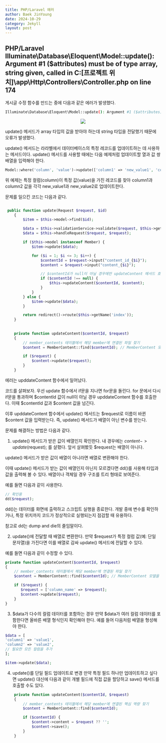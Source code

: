 ```yaml
---
title: PHP/Laravel 에러
author: Baek JinYoung
date: 2024-10-29
category: Jekyll
layout: post
---
```


PHP/Laravel Illuminate\Database\Eloquent\Model::update(): Argument #1 ($attributes) must be of type array, string given, called in C:\[프로젝트 위치]\app\Http\Controllers\Controller.php on line 174
-

게시글 수정 함수를 만드는 중에 다음과 같은 에러가 발생했다.

```bash
Illuminate\Database\Eloquent\Model::update(): Argument #1 ($attributes) must be of type array, string given, called in C:\[프로젝트 위치]\app\Http\Controllers\Controller.php on line 174
```

<center><img src="https://github.com/user-attachments/assets/43f7910e-798d-49d5-85c3-852c0bfc99f0"></center>

update() 메서드가 array 타입의 값을 받아야 하는데 string 타입을 전달했기 때문에 오류가 발생했다.

update() 메서드는 라라벨에서 데이터베이스의 특정 레코드를 업데이트하는 데 사용하는 메서드이다.
update() 메서드를 사용할 때에는 다음 예제처럼 업데이트할 열과 값 쌍 배열을 입력해야 한다.

```php
Model::where('column', 'value')->update(['column1' => 'new_value1', 'column2' => 'new_value2']);
```

위 예제는 특정 컬럼(column)이 특정 값(value)을 가진 레코드를 찾아 column1과 column2 값을 각각 new_value1과 new_value2로 업데이트한다.

문제를 일으킨 코드는 다음과 같다.

```php

 public function update(Request $request, $id)
    {
        $item = $this->model->find($id);

        $data = $this->validationService->validate($request, $this->getValidationContext());
        $data = $this->handleRequest($request, $request);

        if ($this->model instanceof Member) {
            $item->update($data);

            for ($i = 1; $i <= 3; $i++) {
                $contentId = $request->input("content_id_{$i}");
                $content = $request->input("content_{$i}");

                // $contentId가 null이 아닐 경우에만 updateContent 메서드 호출
                if ($contentId !== null) {
                    $this->updateContent($contentId, $content);
                }
            }
        } else {
            $item->update($data);
        }

        return redirect()->route($this->getName('index'));
    }
    
    
    private function updateContent($contentId, $request)
    {
        // member_contents 테이블에서 해당 member에 연결된 파일 찾기
        $content = MemberContent::find($contentId); // MemberContent 모델을 사용하여 파일 정보 조회

        if ($request) {
            $content->update($request);
        }
    }
```

에러는 upddateContent 함수에서 일어났다.

코드를 살펴보자.
우선 update 함수에서 if문을 지나면 for문을 돌린다.
for 문에서 다시 if문을 통과하며 $contentId 값이 null이 아닐 경우 upddateContent 함수를 호출한다.
이때 $contentId 값과 $content 값을 넘긴다.

이후 upddateContent 함수에서 update() 메서드는 $request로 이름이 바뀐 $content 값을 입력받는다.
즉, update() 메서드가 배열이 아닌 변수를 받는다.

문제를 해결하는 방법은 다음과 같다.

1. update() 메서드가 받은 값이 배열인지 확인한다.
내 경우에는 $content->update($request); 를 살폈다.
앞서 살펴봤듯 $request는 배열이 아니다.

update() 메서드가 받은 값이 배열이 아니라면 배열로 변환해야 한다.

이때 update() 메서드가 받는 값이 배열인지 아닌지 모르겠다면 dd()를 사용해 타입과 값을 출력해 볼 수 있다.
배열이나 객체일 경우 구조를 트리 형태로 보여준다.

예를 들면 다음과 같이 사용한다.

```php
// 확인용
dd($request);
```

dd()는 데이터를 화면에 출력하고 스크립트 실행을 종료한다.
개발 중에 변수를 확인하거나, 특정 위치까지 코드가 정상적으로 실행되는지 점검할 때 유용하다.

참고로 dd는 dump and die의 줄임말이다.

2. update()에 전달할 때 배열로 변환한다.
만약 $request가 특정 컬럼 값(예: 단일 문자열)을 가진다면 이를 배열로 감싸 update() 메서드에 전달할 수 있다.

예를 들면 다음과 같이 수정할 수 있다.

```php
private function updateContent($contentId, $request)
{
    // member_contents 테이블에서 해당 member에 연결된 파일 찾기
    $content = MemberContent::find($contentId); // MemberContent 모델을 사용하여 파일 정보 조회

    if ($request) {
       $request = ['column_name' => $request];
       $content->update($request);
    }
}
```


3. $data가 다수의 컬럼 데이터를 포함하는 경우
만약 $data가 여러 컬럼 데이터를 포함한다면 올바른 배열 형식인지 확인해야 한다.
예를 들어 다음처럼 배열을 형성해야 한다.

```php
$data = [
'column1' => 'value1',
'column2' => 'value2',
// 필요한 모든 컬럼을 추가
];

$item->update($data);
```

4. update()를 단일 필드 업데이트로 변경
만약 특정 필드 하나만 업데이트하고 싶다면 update() 대신에 다음과 같이 개별 필드에 직접 값을 할당하고 save() 메서드를 호출할 수도 있다.

```php
    private function updateContent($contentId, $request)
    {
        // member_contents 테이블에서 해당 member에 연결된 핵심 역량 찾기
        $content = MemberContent::find($contentId);

        if ($contentId) {
            $content->content = $request ?? '';
            $content->save();
        }
    }
```